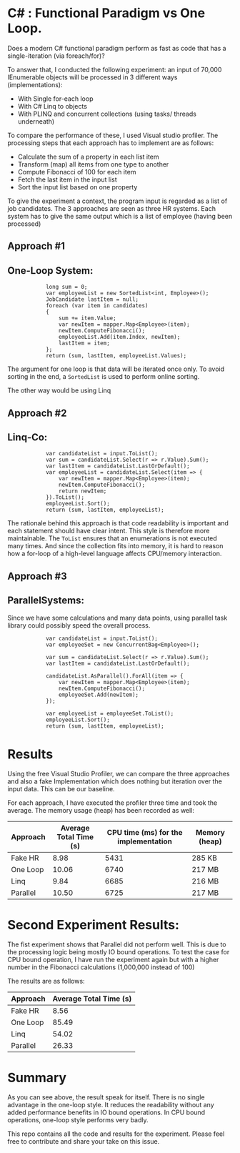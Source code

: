 # C# : Functional Paradigm vs One Loop.

Does a modern C# functional paradigm perform as fast as code that has a single-iteration (via foreach/for)?

To answer that, I conducted the following experiment: an input of 70,000 IEnumerable objects will be processed in 3 different ways (implementations):

- With Single for-each loop
- With C# Linq to objects
- With PLINQ and concurrent collections (using tasks/ threads underneath)

To compare the performance of these, I used Visual studio profiler. The processing steps that each approach has to implement are as follows:

- Calculate the sum of a property in each list item
- Transform (map) all items from one type to another
- Compute Fibonacci of 100 for each item
- Fetch the last item in the input list
- Sort the input list based on one property

To give the experiment a context, the program input is regarded as a list of job candidates. The 3 approaches are seen as three HR systems. Each system has to give the same output which is a list of employee (having been processed)

## Approach #1 
## One-Loop System:
```
            long sum = 0;
            var employeeList = new SortedList<int, Employee>();
            JobCandidate lastItem = null;
            foreach (var item in candidates)
            {
                sum += item.Value;
                var newItem = mapper.Map<Employee>(item);
                newItem.ComputeFibonacci();
                employeeList.Add(item.Index, newItem);
                lastItem = item;
            };
            return (sum, lastItem, employeeList.Values);
```

The argument for one loop is that data will be iterated once only. To avoid sorting in the end, a `SortedList` is used to perform online sorting.

The other way would be using Linq

## Approach #2
## Linq-Co:

```
            var candidateList = input.ToList();
            var sum = candidateList.Select(r => r.Value).Sum();
            var lastItem = candidateList.LastOrDefault();
            var employeeList = candidateList.Select(item => {
                var newItem = mapper.Map<Employee>(item);
                newItem.ComputeFibonacci();
                return newItem;
            }).ToList();
            employeeList.Sort();
            return (sum, lastItem, employeeList);
```

The rationale behind this approach is that code readability is important and each statement should have clear intent. This style is therefore more maintainable. The `ToList` ensures that an enumerations is not executed many times. And since the collection fits into memory, it is hard to reason how a for-loop of a high-level language affects CPU/memory interaction.

## Approach #3
## ParallelSystems:

Since we have some calculations and many data points, using parallel task library could possibly speed the overall process.

```
            var candidateList = input.ToList();
            var employeeSet = new ConcurrentBag<Employee>();

            var sum = candidateList.Select(r => r.Value).Sum();
            var lastItem = candidateList.LastOrDefault();

            candidateList.AsParallel().ForAll(item => {
                var newItem = mapper.Map<Employee>(item);
                newItem.ComputeFibonacci();
                employeeSet.Add(newItem);
            });

            var employeeList = employeeSet.ToList();
            employeeList.Sort();
            return (sum, lastItem, employeeList);
```

# Results 

Using the free Visual Studio Profiler, we can compare the three approaches and also a fake Implementation which does nothing but iteration over the input data. This can be our baseline.  

For each approach, I have executed the profiler three time and took the average. The memory usage (heap) has been recorded as well:

| Approach | Average Total Time (s) | CPU time (ms) for the implementation  | Memory (heap)|
| ------------- | ------------- |----------|--------------|
| Fake HR| 8.98 | 5431 | 285 KB|
| One Loop | 10.06 | 6740 | 217 MB |
| Linq | 9.84 | 6685 | 216 MB 
| Parallel | 10.50 | 6725 | 217 MB

# Second Experiment Results:

The fist experiment shows that Parallel did not perform well. This is due to the processing logic being mostly IO bound operations. To test the case for CPU bound operation, I have run the experiment again but with a higher number in the Fibonacci calculations (1,000,000 instead of 100)

The results are as follows:

| Approach | Average Total Time (s) |
| ------------- | ------------- |
| Fake HR| 8.56 |
| One Loop | 85.49 |
| Linq | 54.02 |
| Parallel | 26.33 |

# Summary

As you can see above, the result speak for itself. There is no single advantage in the one-loop style. It reduces the readability without any added performance benefits in IO bound operations. In CPU bound operations, one-loop style performs very badly.

This repo contains all the code and results for the experiment. Please feel free to contribute and share your take on this issue.

